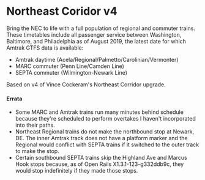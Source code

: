 # Northeast Coridor v4

Bring the NEC to life with a full population of regional and commuter trains. These timetables include all passenger service between Washington, Baltimore, and Philadelphia as of August 2019, the latest date for which Amtrak GTFS data is available:

* Amtrak daytime (Acela/Regional/Palmetto/Carolinian/Vermonter)
* MARC commuter (Penn Line/Camden Line)
* SEPTA commuter (Wilmington-Newark Line)

Based on v4 of Vince Cockeram's Northeast Corridor upgrade.

#### Errata

* Some MARC and Amtrak trains run many minutes behind schedule because they're scheduled to perform overtakes I haven't incorporated into their paths.
* Northeast Regional trains do not make the northbound stop at Newark, DE. The inner Amtrak track does not have a platform marker and the Regional would conflict with SEPTA trains if it switched to the outer track to make the stop.
* Certain southbound SEPTA trains skip the Highland Ave and Marcus Hook stops because, as of Open Rails X1.3.1-123-g332ddb9c, they would stop indefinitely if they made those stops.
